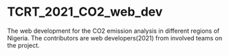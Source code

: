 # TCRT_2021_CO2_web_dev
The web development for the CO2 emission analysis in different regions of Nigeria. The contributors are web developers(2021) from involved teams on the project. 
